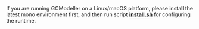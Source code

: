 If you are running GCModeller on a Linux/macOS platform, please install the latest mono environment first, and then run script **[install.sh](./install.sh)** for configuring the runtime.